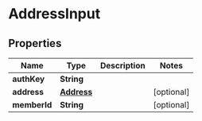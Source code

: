 # AddressInput

## Properties
Name | Type | Description | Notes
------------ | ------------- | ------------- | -------------
**authKey** | **String** |  | 
**address** | [**Address**](Address.md) |  |  [optional]
**memberId** | **String** |  |  [optional]
